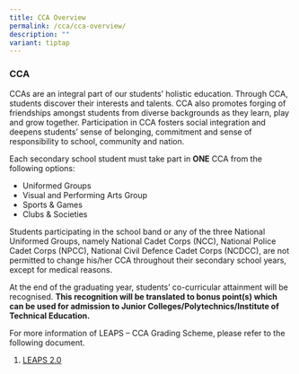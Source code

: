 ```yaml
---
title: CCA Overview
permalink: /cca/cca-overview/
description: ""
variant: tiptap
---
```

### **CCA**
CCAs are an integral part of our students’ holistic education. Through CCA, students discover their interests and talents. CCA also promotes forging of friendships amongst students from diverse backgrounds as they learn, play and grow together. Participation in CCA fosters social integration and deepens students’ sense of belonging, commitment and sense of responsibility to school, community and nation.

Each secondary school student must take part in **ONE** CCA from the following options:

*   Uniformed Groups
*   Visual and Performing Arts Group
*   Sports & Games
*   Clubs & Societies

Students participating in the school band or any of the three National Uniformed Groups, namely National Cadet Corps (NCC), National Police Cadet Corps (NPCC), National Civil Defence Cadet Corps (NCDCC), are not permitted to change his/her CCA throughout their secondary school years, except for medical reasons.

At the end of the graduating year, students’ co-curricular attainment will be recognised. **This recognition will be translated to bonus point(s) which can be used for admission to Junior Colleges/Polytechnics/Institute of Technical Education.**

For more information of LEAPS – CCA Grading Scheme, please refer to the following document.

1.  [LEAPS 2.0](/files/LEAPS%202.pdf)